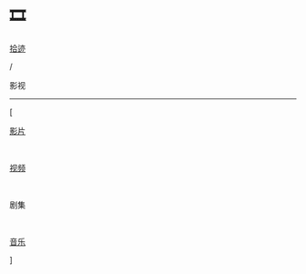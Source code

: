 # 🎞️


<div class="nav-tab">
  <a href="../../cages"><p class="not">拾迹</p></a>
  <p class="now">/</p><p class="now">影视</p>
</div>

---

<div class="nav-tab">
  <p class="bord">[</p>
  <a href="../movies"><p class="not">影片</p></a>&nbsp;
  <a href="../video"><p class="not">视频</p></a>&nbsp;
  <p class="now">剧集</p>&nbsp;
  <a href="../music"><p class="not">音乐</p></a>
  <p class="bord">]</p>
</div>

<!-- 
<div class="culture-list" cover-src="" json-src="books.json">
  <div class="media">
    <div class="media-cover" style="background-image:url(https://z1.ax1x.com/2023/10/31/pinltqU.jpg)"></div>
    <div class="media-meta">
      <div class="media-meta-item title">潜伏<span style="float:right;font-weight:400">历史/谍战</span></div>
      <div class="media-meta-item">
        <span class="author">07-22 精讲</span>
        <span class="star-score">★★★★★</span>
      </div>
      <div class="media-meta-item intro"></div>
    </div>
  </div>
  <div class="media">
    <div class="media-cover" style="background-image:url(https://z1.ax1x.com/2023/10/30/pimbYF0.jpg)"></div>
    <div class="media-meta">
      <div class="media-meta-item title">漫长的季节<span style="float:right;font-weight:400">犯罪/家庭</span></div>
      <div class="media-meta-item">
        <span class="author">08-19 精讲</span>
        <span class="star-score">★★★★★</span>
      </div>
      <div class="media-meta-item intro"></div>
    </div>
  </div>
</div>

- 东周列国·春秋篇，2023-01
- 狂飙，2023-01
- 三体，2023-01
- 令人心动的 Offer 系列，2023-02
- 极限挑战系列，2022-01
- 守护解放西系列，2022-02,03
- 巡回检察组
- 扫黑风暴
- 美国工厂 -->

<!-- 
- 苏东坡
- 先生
- 隐秘的角落
- 人民的名义
- 终结者外传 系列
- 千谎百计 系列
- 说的就是你 系列
- 非正式会谈 系列
- 流言终结者 系列
- 大国工程
- 鸟瞰中国
- 大同：中国市长
- 即将到来的对华战争
- 将改革进行到底
- 永远在路上
- 正风反腐就在身边
- 航拍中国 系列 -->

<!-- - 开端，2022-01

- 成龙历险记
- 星游记
- 何以笙箫默
- 密电风云
- 中国新年：全球最大庆典
- 国家监察
- 中国老师，来了
- 超级中国
- 探秘下议院
 -->
